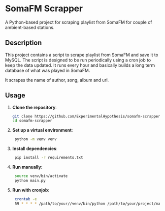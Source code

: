# SomaFM Scrapper

A Python-based project for scraping playlist from SomaFM for couple of ambient-based stations.

## Description

This project contains a script to scrape playlist from SomaFM and save it to MySQL. The script is designed to be run periodically using a cron job to keep the data updated. It runs every hour and basically builds a long term database of what was played in SomaFM.

It scrapes the name of author, song, album and url. 

## Usage

1. **Clone the repository**:
   ```sh
   git clone https://github.com/ExperimentalHypothesis/somafm-scrapper.git
   cd somafm-scrapper
2. **Set up a virtual environment**:
   ```sh
    python -m venv venv
3. **Install dependencies**:
   ```sh
    pip install -r requirements.txt
4. **Run manually**:
   ```sh
    source venv/bin/activate
    python main.py
5. **Run with cronjob**:
   ```sh
    crontab -e
    59 * * * * /path/to/your//venv/bin/python /path/to/your/project/main.py >> /path/to/your/project/logs.txt 2>&1
 